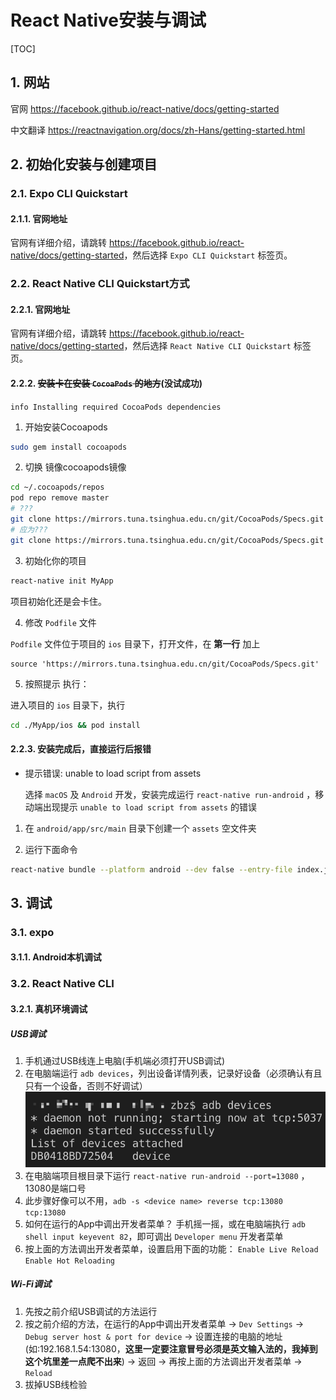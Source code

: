 # React Native安装与调试

[TOC]

## 1. 网站

官网
<https://facebook.github.io/react-native/docs/getting-started>

中文翻译
<https://reactnavigation.org/docs/zh-Hans/getting-started.html>

## 2. 初始化安装与创建项目

### 2.1. Expo CLI Quickstart

#### 2.1.1. 官网地址

官网有详细介绍，请跳转 <https://facebook.github.io/react-native/docs/getting-started>，然后选择 `Expo CLI Quickstart` 标签页。

### 2.2. React Native CLI Quickstart方式

#### 2.2.1. 官网地址

官网有详细介绍，请跳转 <https://facebook.github.io/react-native/docs/getting-started>，然后选择 `React Native CLI Quickstart` 标签页。

#### 2.2.2. ~~安装卡在安装 `CocoaPods` 的地方~~(没试成功)

`info Installing required CocoaPods dependencies`

1. 开始安装Cocoapods

```sh
sudo gem install cocoapods
```

2. 切换 镜像cocoapods镜像

```sh
cd ~/.cocoapods/repos
pod repo remove master
# ???
git clone https://mirrors.tuna.tsinghua.edu.cn/git/CocoaPods/Specs.git master
# 应为???
git clone https://mirrors.tuna.tsinghua.edu.cn/git/CocoaPods/Specs.git edu-git-cocoapods-specs
```

3. 初始化你的项目

```sh
react-native init MyApp
```

项目初始化还是会卡住。

4. 修改 `Podfile` 文件

`Podfile` 文件位于项目的 `ios` 目录下，打开文件，在 **第一行** 加上

```text
source 'https://mirrors.tuna.tsinghua.edu.cn/git/CocoaPods/Specs.git'
```

5. 按照提示 执行：

进入项目的 `ios` 目录下，执行

```sh
cd ./MyApp/ios && pod install
```

#### 2.2.3. 安装完成后，直接运行后报错

- 提示错误: unable to load script from assets

  选择 `macOS` 及 `Android` 开发，安装完成运行 ```react-native run-android``` ，移动端出现提示
 `unable to load script from assets` 的错误

1. 在 `android/app/src/main` 目录下创建一个 `assets` 空文件夹

2. 运行下面命令

```sh
react-native bundle --platform android --dev false --entry-file index.js --bundle-output android/app/src/main/assets/index.android.bundle --assets-dest android/app/src/main/res
```

## 3. 调试

### 3.1. expo

#### 3.1.1. Android本机调试

### 3.2. React Native CLI

#### 3.2.1. 真机环境调试

##### USB调试

1. 手机通过USB线连上电脑(手机端必须打开USB调试)
2. 在电脑端运行 `adb devices`，列出设备详情列表，记录好设备（必须确认有且只有一个设备，否则不好调试）
  ![列出设备](列出设备.png)
3. 在电脑端项目根目录下运行 `react-native run-android --port=13080` ，13080是端口号
4. 此步骤好像可以不用，`adb -s <device name> reverse tcp:13080 tcp:13080`
5. 如何在运行的App中调出开发者菜单？
  手机摇一摇，或在电脑端执行 `adb shell input keyevent 82`，即可调出 `Developer menu` 开发者菜单
6. 按上面的方法调出开发者菜单，设置启用下面的功能：
  `Enable Live Reload`
  `Enable Hot Reloading`

##### Wi-Fi调试

1. 先按之前介绍USB调试的方法运行
2. 按之前介绍的方法，在运行的App中调出开发者菜单 -> `Dev Settings` -> `Debug server host & port for device` -> 设置连接的电脑的地址(如:192.168.1.54:13080，**这里一定要注意冒号必须是英文输入法的，我掉到这个坑里差一点爬不出来**) -> 返回 -> 再按上面的方法调出开发者菜单 -> `Reload`
3. 拔掉USB线检验
